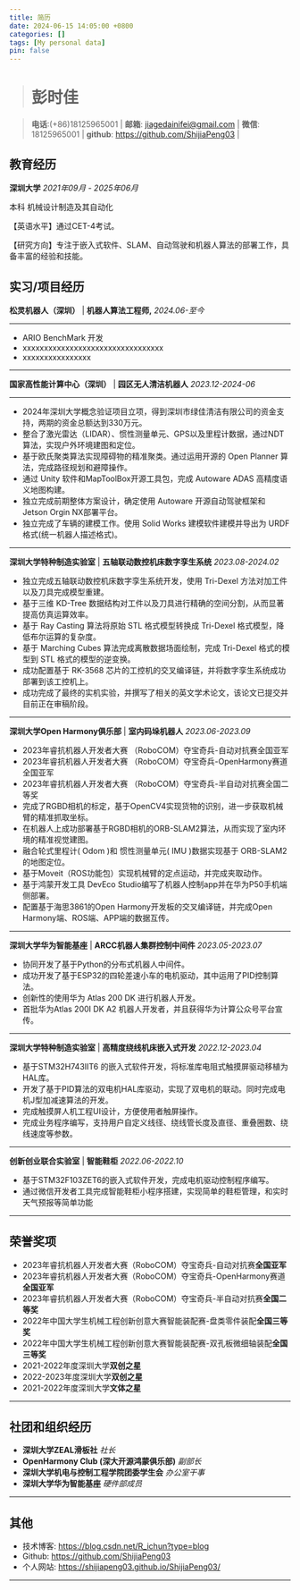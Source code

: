 ```yaml
---
title: 简历
date: 2024-06-15 14:05:00 +0800
categories: []
tags: [My personal data]
pin: false
---
```

> # 彭时佳

> **电话**:(+86)18125965001 |
> **邮箱**: [jiagedainifei@gmail.com](mailto:xxxx@bbbb)   |
> **微信**: 18125965001  |
> **github**: https://github.com/ShijiaPeng03  |

## <i class="fa-solid fa-graduation-cap"></i>教育经历

**深圳大学**         *2021年09月 - 2025年06月*   

本科 机械设计制造及其自动化 

【英语水平】通过CET-4考试。

【研究方向】专注于嵌入式软件、SLAM、自动驾驶和机器人算法的部署工作，具备丰富的经验和技能。


## <i class="fa-solid fa-briefcase"></i>实习/项目经历

 **松灵机器人（深圳）**     |   **机器人算法工程师,** *2024.06-至今*   

---
- ARIO BenchMark 开发
- xxxxxxxxxxxxxxxxxxxxxxxxxxxxxxxxx
- xxxxxxxxxxxxxxxx

---

**国家高性能计算中心（深圳）** |   **园区无人清洁机器人**   *2023.12-2024-06*

---

- 2024年深圳大学概念验证项目立项，得到深圳市绿佳清洁有限公司的资金支持，两期的资金总额达到330万元。
- 整合了激光雷达（LIDAR）、惯性测量单元、GPS以及里程计数据，通过NDT算法，实现户外环境建图和定位。
- 基于欧氏聚类算法实现障碍物的精准聚类。通过运用开源的 Open Planner 算法，完成路径规划和避障操作。
- 通过 Unity 软件和MapToolBox开源工具包，完成 Autoware ADAS 高精度语义地图构建。
- 独立完成前期整体方案设计，确定使用 Autoware 开源自动驾驶框架和 Jetson Orgin NX部署平台。
- 独立完成了车辆的建模工作。使用 Solid Works 建模软件建模并导出为 URDF 格式(统一机器人描述格式)。

---

**深圳大学特种制造实验室**  |  **五轴联动数控机床数字孪生系统** *2023.08-2024.02*

- 独立完成五轴联动数控机床数字孪生系统开发，使用 Tri-Dexel 方法对加工件以及刀具完成模型重建。
- 基于三维 KD-Tree 数据结构对工件以及刀具进行精确的空间分割，从而显著提高仿真运算效率。
- 基于 Ray Casting 算法将原始 STL 格式模型转换成 Tri-Dexel 格式模型，降低布尔运算的复杂度。
- 基于 Marching Cubes 算法完成离散数据场面绘制，完成 Tri-Dexel 格式的模型到 STL 格式的模型的逆变换。
- 成功配置基于 RK-3568 芯片的工控机的交叉编译链，并将数字孪生系统成功部署到该工控机上。
- 成功完成了最终的实机实验，并撰写了相关的英文学术论文，该论文已提交并目前正在审稿阶段。

---
 **深圳大学Open Harmony俱乐部** | **室内码垛机器人** *2023.06-2023.09*

- 2023年睿抗机器人开发者大赛 （RoboCOM）夺宝奇兵-自动对抗赛全国亚军
- 2023年睿抗机器人开发者大赛 （RoboCOM）夺宝奇兵-OpenHarmony赛道全国亚军
- 2023年睿抗机器人开发者大赛 （RoboCOM）夺宝奇兵-半自动对抗赛全国二等奖
- 完成了RGBD相机的标定，基于OpenCV4实现货物的识别，进一步获取机械臂的精准抓取坐标。
- 在机器人上成功部署基于RGBD相机的ORB-SLAM2算法，从而实现了室内环境的精准视觉建图。
- 融合轮式里程计( Odom )和 惯性测量单元( IMU )数据实现基于 ORB-SLAM2 的地图定位。
- 基于Moveit（ROS功能包）实现机械臂的定点运动，并完成夹取动作。
- 基于鸿蒙开发工具 DevEco Studio编写了机器人控制app并在华为P50手机端侧部署。
- 配置基于海思3861的Open Harmony开发板的交叉编译链，并完成Open Harmony端、ROS端、APP端的数据互传。


---
**深圳大学华为智能基座** |  **ARCC机器人集群控制中间件** *2023.05-2023.07*

- 协同开发了基于Python的分布式机器人中间件。
- 成功开发了基于ESP32的四轮差速小车的电机驱动，其中运用了PID控制算法。
- 创新性的使用华为 Atlas 200 DK 进行机器人开发。
- 首批华为Atlas 200I DK A2 机器人开发者，并且获得华为计算公众号平台宣传。

---


 **深圳大学特种制造实验室** |  **高精度绕线机床嵌入式开发** *2022.12-2023.04*

- 基于STM32H743IIT6 的嵌入式软件开发，将标准库电阻式触摸屏驱动移植为HAL库。
- 开发了基于PID算法的双电机HAL库驱动，实现了双电机的联动。同时完成电机J型加减速算法的开发。
- 完成触摸屏人机工程UI设计，方便使用者触屏操作。
- 完成业务程序编写，支持用户自定义线径、绕线管长度及直径、重叠圈数、绕线速度等参数。

---

 **创新创业联合实验室**  |  **智能鞋柜**  *2022.06-2022.10*

- 基于STM32F103ZET6的嵌入式软件开发，完成电机驱动控制程序编写。
- 通过微信开发者工具完成智能鞋柜小程序搭建，实现简单的鞋柜管理，和实时天气预报等简单功能

---


## <i class="fa-solid fa-cubes"></i>荣誉奖项

- 2023年睿抗机器人开发者大赛（RoboCOM）夺宝奇兵-自动对抗赛**全国亚军**
- 2023年睿抗机器人开发者大赛（RoboCOM）夺宝奇兵-OpenHarmony赛道**全国亚军**
- 2023年睿抗机器人开发者大赛（RoboCOM）夺宝奇兵-半自动对抗赛**全国二等奖**
- 2022年中国大学生机械工程创新创意大赛智能装配赛-盘类零件装配**全国三等奖**
- 2022年中国大学生机械工程创新创意大赛智能装配赛-双孔板微细轴装配**全国三等奖**
- 2021-2022年度深圳大学**双创之星**
- 2022-2023年度深圳大学**双创之星**
- 2021-2022年度深圳大学**文体之星**

---



## <i class="fa-solid fa-bars"></i>社团和组织经历

- **深圳大学ZEAL滑板社**  *社长*
- **OpenHarmony Club (深大开源鸿蒙俱乐部)** *副部长*
- **深圳大学机电与控制工程学院团委学生会** *办公室干事*
- **深圳大学华为智能基座** *硬件部成员*

---

## <i class="fa-solid fa-bars"></i>其他

- 技术博客: https://blog.csdn.net/R_ichun?type=blog
- Github: https://github.com/ShijiaPeng03
- 个人网站: https://shijiapeng03.github.io/ShijiaPeng03/

---
